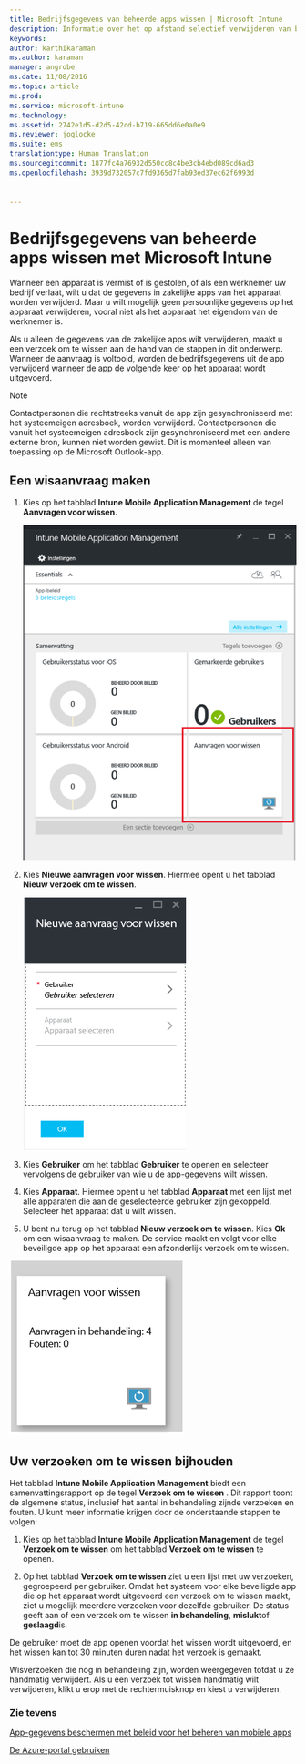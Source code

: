 ```yaml
---
title: Bedrijfsgegevens van beheerde apps wissen | Microsoft Intune
description: Informatie over het op afstand selectief verwijderen van bedrijfsgegevens.
keywords: 
author: karthikaraman
ms.author: karaman
manager: angrobe
ms.date: 11/08/2016
ms.topic: article
ms.prod: 
ms.service: microsoft-intune
ms.technology: 
ms.assetid: 2742e1d5-d2d5-42cd-b719-665dd6e0a0e9
ms.reviewer: joglocke
ms.suite: ems
translationtype: Human Translation
ms.sourcegitcommit: 1877fc4a76932d550cc8c4be3cb4ebd089cd6ad3
ms.openlocfilehash: 3939d732057c7fd9365d7fab93ed37ec62f6993d


---
```


# <a name="wipe-managed-company-app-data-with-microsoft-intune"></a>Bedrijfsgegevens van beheerde apps wissen met Microsoft Intune
Wanneer een apparaat is vermist of is gestolen, of als een werknemer uw bedrijf verlaat, wilt u dat de gegevens in zakelijke apps van het apparaat worden verwijderd. Maar u wilt mogelijk geen persoonlijke gegevens op het apparaat verwijderen, vooral niet als het apparaat het eigendom van de werknemer is.

Als u alleen de gegevens van de zakelijke apps wilt verwijderen, maakt u een verzoek om te wissen aan de hand van de stappen in dit onderwerp. Wanneer de aanvraag is voltooid, worden de bedrijfsgegevens uit de app verwijderd wanneer de app de volgende keer op het apparaat wordt uitgevoerd.
>[!NOTE]
> Contactpersonen die rechtstreeks vanuit de app zijn gesynchroniseerd met het systeemeigen adresboek, worden verwijderd. Contactpersonen die vanuit het systeemeigen adresboek zijn gesynchroniseerd met een andere externe bron, kunnen niet worden gewist. Dit is momenteel alleen van toepassing op de Microsoft Outlook-app.



## <a name="create-a-wipe-request"></a>Een wisaanvraag maken

1.  Kies op het tabblad **Intune Mobile Application Management** de tegel **Aanvragen voor wissen**.

    ![Schermafbeelding van het tabblad Mobile Application Management van Intune met de tegels met een samenvatting](../media/AppManagement/AzurePortal_MAM_WipeRequests.png)

2.  Kies **Nieuwe aanvragen voor wissen**. Hiermee opent u het tabblad **Nieuw verzoek om te wissen**.

    ![Schermafbeelding van tabblad met een nieuwe wisaanvraag](../media/AppManagement/AzurePortal_MAM_NewWipeRequest.png)

3.  Kies **Gebruiker** om het tabblad **Gebruiker** te openen en selecteer vervolgens de gebruiker van wie u de app-gegevens wilt wissen.

4.  Kies **Apparaat**.  Hiermee opent u het tabblad **Apparaat** met een lijst met alle apparaten die aan de geselecteerde gebruiker zijn gekoppeld.  Selecteer het apparaat dat u wilt wissen.

5.  U bent nu terug op het tabblad **Nieuw verzoek om te wissen**. Kies **Ok** om een wisaanvraag te maken. De service maakt en volgt voor elke beveiligde app op het apparaat een afzonderlijk verzoek om te wissen.


![Schermafdruk van de tegel Aanvragen voor wissen ](../media/AppManagement/AzurePortal_MAM_WipeRequestsSummary.png)

## <a name="monitor-your-wipe-requests"></a>Uw verzoeken om te wissen bijhouden
Het tabblad **Intune Mobile Application Management** biedt een samenvattingsrapport op de tegel **Verzoek om te wissen** .  Dit rapport toont de algemene status, inclusief het aantal in behandeling zijnde verzoeken en fouten. U kunt meer informatie krijgen door de onderstaande stappen te volgen:

1.  Kies op het tabblad **Intune Mobile Application Management** de tegel **Verzoek om te wissen** om het tabblad **Verzoek om te wissen** te openen.

2.  Op het tabblad **Verzoek om te wissen** ziet u een lijst met uw verzoeken, gegroepeerd per gebruiker. Omdat het systeem voor elke beveiligde app die op het apparaat wordt uitgevoerd een verzoek om te wissen maakt, ziet u mogelijk meerdere verzoeken voor dezelfde gebruiker. De status geeft aan of een verzoek om te wissen **in behandeling**, **mislukt**of **geslaagd**is.

De gebruiker moet de app openen voordat het wissen wordt uitgevoerd, en het wissen kan tot 30 minuten duren nadat het verzoek is gemaakt. 

Wisverzoeken die nog in behandeling zijn, worden weergegeven totdat u ze handmatig verwijdert.  Als u een verzoek tot wissen handmatig wilt verwijderen, klikt u erop met de rechtermuisknop en kiest u verwijderen.

### <a name="see-also"></a>Zie tevens
[App-gegevens beschermen met beleid voor het beheren van mobiele apps ](protect-app-data-using-mobile-app-management-policies-with-microsoft-intune.md)

[De Azure-portal gebruiken](azure-portal-for-microsoft-intune-mam-policies.md)



<!--HONumber=Nov16_HO3-->



